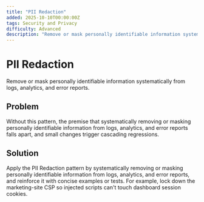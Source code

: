 ```yaml
---
title: "PII Redaction"
added: 2025-10-10T00:00:00Z
tags: Security and Privacy
difficulty: Advanced
description: "Remove or mask personally identifiable information systematically from logs, analytics, and error reports."
---
```

# PII Redaction

Remove or mask personally identifiable information systematically from logs, analytics, and error reports.

## Problem

Without this pattern, the premise that systematically removing or masking personally identifiable information from logs, analytics, and error reports falls apart, and small changes trigger cascading regressions.

## Solution

Apply the PII Redaction pattern by systematically removing or masking personally identifiable information from logs, analytics, and error reports, and reinforce it with concise examples or tests. For example, lock down the marketing-site CSP so injected scripts can't touch dashboard session cookies.
